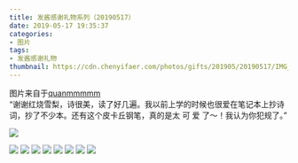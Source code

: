 ```yaml
---
title: 发酱感谢礼物系列（20190517）
date: 2019-05-17 19:35:37
categories:
- 图片
tags:
- 发酱感谢礼物
thumbnail: https://cdn.chenyifaer.com/photos/gifts/201905/20190517/IMG_6099.JPG
---
```


图片来自于<a href="https://weibo.com/p/1005051720171447" target="_blank">quanmmmmm</a><br/>“谢谢红烧雪梨，诗很美，读了好几遍。我以前上学的时候也很爱在笔记本上抄诗词，抄了不少本。还有这个皮卡丘钢笔，真的是太 可 爱 了～！我认为你犯规了。”

![](https://cdn.chenyifaer.com/photos/gifts/201905/20190517/IMG_6099.JPG)

<!--more-->

![](https://cdn.chenyifaer.com/photos/gifts/201905/20190517/IMG_6100.JPG)
![](https://cdn.chenyifaer.com/photos/gifts/201905/20190517/IMG_6101.JPG)
![](https://cdn.chenyifaer.com/photos/gifts/201905/20190517/IMG_6102.JPG)
![](https://cdn.chenyifaer.com/photos/gifts/201905/20190517/IMG_6103.JPG)
![](https://cdn.chenyifaer.com/photos/gifts/201905/20190517/IMG_6104.JPG)
![](https://cdn.chenyifaer.com/photos/gifts/201905/20190517/IMG_6105.JPG)
![](https://cdn.chenyifaer.com/photos/gifts/201905/20190517/IMG_6106.JPG)
![](https://cdn.chenyifaer.com/photos/gifts/201905/20190517/IMG_6107.JPG)
